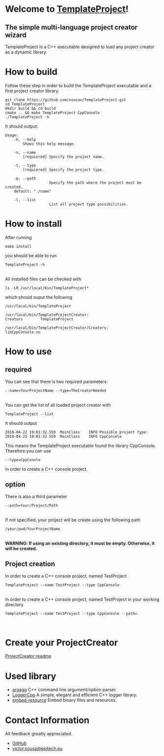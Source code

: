 
# Welcome to [TemplateProject](https://sousav.github.io/TemplateProject/)!
## The simple multi-language project creator wizard

TemplateProject is a C++ executable designed to load any project creator as a dynamic library.

# How to build

Follow these step in order to build the TemplateProject executable and a first project creator library.
```shell
git clone https://github.com/sousav/TemplateProject.git
cd TemplateProject
mkdir build && cd build
cmake .. && make TemplateProject CppConsole
./TemplateProject -h
```
It should output:
```shell
Usage:
    -h, --help
        Shows this help message.

    -n, --name
        [requiered] Specify the project name.

    -t, --type
        [requiered] Specify the project type.

    -p, --path
                    Specify the path where the project must be created.
	default: "./name"

    -l, --list
                    List all project type possibilities.
```

# How to install

After running
```shell
make install
```
you should be able to run
```shell
TemplateProject -h
```

<br>All installed files can be checked with
```
ls -LR /usr/local/bin/TemplateProject*
````
which should ouput the following
```shell
/usr/local/bin/TemplateProject

/usr/local/bin/TemplateProjectCreator:
Creators        TemplateProject

/usr/local/bin/TemplateProjectCreator/Creators:
libCppConsole.so
```


# How to use
## required
You can see that there is two required parameters:
```shell
--name=YourProjectName --type=TheCreatorNeeded
```

<br>You can get the list of all loaded project creator with
```shell
TemplateProject --list
```
It should output
```shell
2018-04-22 19:01:32.559  MainClass    INFO Possible project type:
2018-04-22 19:01:32.559  MainClass    INFO CppConsole
```
This means the TemplateProject executable found the library CppConsole.
Therefore you can use
```shell
--type=CppConole
```
in order to create a C++ console project.

## option
There is also a third parameter
```shell
--path=Your/Project/Path
```
<br>If not specified, your project will be create using the following path
```shell
/your/pwd/YourProjectName
```

<br>**WARNING:
If using an existing directory, it must be empty.
Otherwise, it will be created.**
<br>

## Project creation
In order to create a C++ console project, named TestProject
```shell
TemplateProject --name TestProject --type CppConsole
```

<br>In order to create a C++ console project, named TestProject in your working directory
```shell
TemplateProject --name TestProject --type CppConsole --path=.
```
<br>


# Create your ProjectCreator

[ProjectCreator readme](Creators)
<br>

# Used library
- [argagg](https://github.com/vietjtnguyen/argagg)
	C++ command line argument/option parser.
- [LoggerCpp](https://github.com/SRombauts/LoggerCpp)
	A simple, elegant and efficient C++ logger library.
- [embed-resource](https://github.com/cyrilcode/embed-resource)
	  Embed binary files and resources.

# Contact Information

All feedback greatly appreciated.

- [GitHub](https://github.com/sousav)
- [victor.sousa@epitech.eu](mailto:victor.sousa@epitech.eu)
